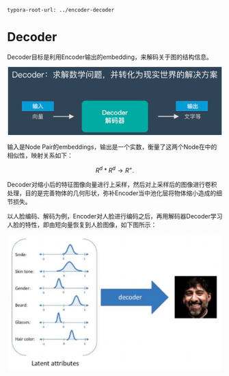 ```
typora-root-url: ../encoder-decoder
```

# Decoder

Decoder目标是利用Encoder输出的embedding，来解码关于图的结构信息。

<div align='center'>
  <img src='../../../images/generative_adversarial_network/encoder_decoder/decoder-2.png' width='500px'/>
</div>


输入是Node Pair的embeddings，输出是一个实数，衡量了这两个Node在中的相似性，映射关系如下：

$$\begin{equation}R^{d} * R^{d}\to R^{+}\end{equation}.                                 \tag{1}$$

Decoder对缩小后的特征图像向量进行上采样，然后对上采样后的图像进行卷积处理，目的是完善物体的几何形状，弥补Encoder当中池化层将物体缩小造成的细节损失。

以人脸编码、解码为例，Encoder对人脸进行编码之后，再用解码器Decoder学习人脸的特性，即由短向量恢复到人脸图像，如下图所示：

<div align='center'>
  <img src='../../../images/generative_adversarial_network/encoder_decoder/face-decoder.png' width='500px'/>
</div>

